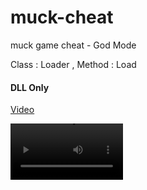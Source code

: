 # muck-cheat
muck game cheat - God Mode

Class : Loader , Method : Load
#### DLL Only

[Video](https://cdn.discordapp.com/attachments/952538630503682088/952538887555809340/Muck_Cheat.mp4)


<video src='https://cdn.discordapp.com/attachments/952538630503682088/952538887555809340/Muck_Cheat.mp4' width=180/>
